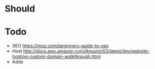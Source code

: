 Should
====

# Todo

* SEO https://moz.com/beginners-guide-to-seo
* Host http://docs.aws.amazon.com/AmazonS3/latest/dev/website-hosting-custom-domain-walkthrough.html
* Adds